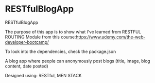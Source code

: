 # RESTfulBlogApp
RESTfulBlogApp

The purpose of this app is to show what I've learned from RESTFUL ROUTING Module from this course:https://www.udemy.com/the-web-developer-bootcamp/

To look into the dependencies, check the package.json

A blog app where people can anonymously post blogs (title, image, blog content, date posted)

Designed using:
RESTful,
MEN STACK
